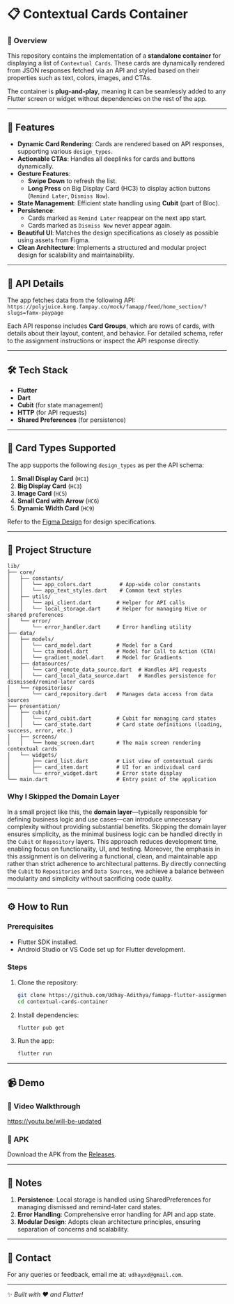 
# 📋 Contextual Cards Container  

### 🎯 **Overview**  
This repository contains the implementation of a **standalone container** for displaying a list of `Contextual Cards`. These cards are dynamically rendered from JSON responses fetched via an API and styled based on their properties such as text, colors, images, and CTAs.

The container is **plug-and-play**, meaning it can be seamlessly added to any Flutter screen or widget without dependencies on the rest of the app.

---

## 🚀 Features  

- **Dynamic Card Rendering**: Cards are rendered based on API responses, supporting various `design_types`.  
- **Actionable CTAs**: Handles all deeplinks for cards and buttons dynamically.  
- **Gesture Features**:
  - **Swipe Down** to refresh the list.  
  - **Long Press** on Big Display Card (HC3) to display action buttons (`Remind Later`, `Dismiss Now`).  
- **State Management**: Efficient state handling using **Cubit** (part of Bloc).  
- **Persistence**:
  - Cards marked as `Remind Later` reappear on the next app start.  
  - Cards marked as `Dismiss Now` never appear again.  
- **Beautiful UI**: Matches the design specifications as closely as possible using assets from Figma.  
- **Clean Architecture**: Implements a structured and modular project design for scalability and maintainability.

---

## 📡 API Details  

The app fetches data from the following API:  
`https://polyjuice.kong.fampay.co/mock/famapp/feed/home_section/?slugs=famx-paypage`  

Each API response includes **Card Groups**, which are rows of cards, with details about their layout, content, and behavior. For detailed schema, refer to the assignment instructions or inspect the API response directly.

---

## 🛠️ Tech Stack  

- **Flutter**  
- **Dart**  
- **Cubit** (for state management)  
- **HTTP** (for API requests)  
- **Shared Preferences** (for persistence)  

---

## 🎨 Card Types Supported  

The app supports the following `design_types` as per the API schema:  
1. **Small Display Card** (`HC1`)  
2. **Big Display Card** (`HC3`)  
3. **Image Card** (`HC5`)  
4. **Small Card with Arrow** (`HC6`)  
5. **Dynamic Width Card** (`HC9`)  

Refer to the [Figma Design](https://www.figma.com/file/AvK2BRGwMTv4kQab5ymJ0K/AAL3-Android-assignment-Design-Specs) for design specifications.

---

## 📂 Project Structure  

```plaintext
lib/
├── core/
│   ├── constants/
│   │   └── app_colors.dart         # App-wide color constants
│   │   └── app_text_styles.dart    # Common text styles
│   ├── utils/
│   │   └── api_client.dart        # Helper for API calls
│   │   └── local_storage.dart     # Helper for managing Hive or shared preferences
│   └── error/
│       └── error_handler.dart     # Error handling utility
├── data/
│   ├── models/
│   │   └── card_model.dart        # Model for a Card
│   │   └── cta_model.dart         # Model for Call to Action (CTA)
│   │   └── gradient_model.dart    # Model for Gradients
│   ├── datasources/
│   │   └── card_remote_data_source.dart  # Handles API requests
│   │   └── card_local_data_source.dart   # Handles persistence for dismissed/remind-later cards
│   └── repositories/
│       └── card_repository.dart   # Manages data access from data sources
├── presentation/
│   ├── cubit/
│   │   └── card_cubit.dart        # Cubit for managing card states
│   │   └── card_state.dart        # Card state definitions (loading, success, error, etc.)
│   ├── screens/
│   │   └── home_screen.dart       # The main screen rendering contextual cards
│   └── widgets/
│       ├── card_list.dart         # List view of contextual cards
│       ├── card_item.dart         # UI for an individual card
│       └── error_widget.dart      # Error state display
└── main.dart                      # Entry point of the application
```

### Why I Skipped the Domain Layer

In a small project like this, the **domain layer**—typically responsible for defining business logic and use cases—can introduce unnecessary complexity without providing substantial benefits. Skipping the domain layer ensures simplicity, as the minimal business logic can be handled directly in the `Cubit` or `Repository` layers. This approach reduces development time, enabling focus on functionality, UI, and testing. Moreover, the emphasis in this assignment is on delivering a functional, clean, and maintainable app rather than strict adherence to architectural patterns. By directly connecting the `Cubit` to `Repositories` and `Data Sources`, we achieve a balance between modularity and simplicity without sacrificing code quality.


---

## ⚙️ How to Run  

### Prerequisites  
- Flutter SDK installed.  
- Android Studio or VS Code set up for Flutter development.  

### Steps  

1. Clone the repository:  
   ```bash
   git clone https://github.com/Udhay-Adithya/famapp-flutter-assignment.git
   cd contextual-cards-container
   ```

2. Install dependencies:  
   ```bash
   flutter pub get
   ```

3. Run the app:  
   ```bash
   flutter run
   ```

---

## 📹 Demo  

### 🎥 Video Walkthrough  

https://youtu.be/will-be-updated  

### 📱 APK  

Download the APK from the [Releases](https://github.com/Udhay-Adithya/famapp-flutter-assignment/releases).

---

## 📝 Notes  

1. **Persistence**: Local storage is handled using SharedPreferences for managing dismissed and remind-later card states.  
2. **Error Handling**: Comprehensive error handling for API and app state.  
3. **Modular Design**: Adopts clean architecture principles, ensuring separation of concerns and scalability.  

---

## 💌 Contact  

For any queries or feedback, email me at: `udhayxd@gmail.com`.  

---

✨ *Built with ❤️ and Flutter!*  